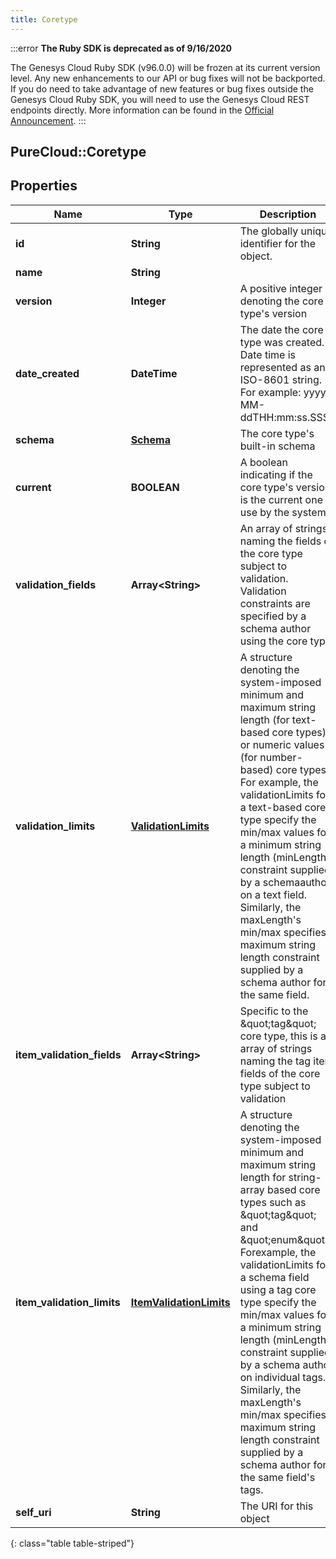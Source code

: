 ```yaml
---
title: Coretype
---
```


:::error
**The Ruby SDK is deprecated as of 9/16/2020**

The Genesys Cloud Ruby SDK (v96.0.0) will be frozen at its current version level. Any new enhancements to our API or bug fixes will not be backported. If you do need to take advantage of new features or bug fixes outside the Genesys Cloud Ruby SDK, you will need to use the Genesys Cloud REST endpoints directly. More information can be found in the [Official Announcement](https://developer.mypurecloud.com/forum/t/announcement-genesys-cloud-ruby-sdk-end-of-life/8850).
:::


## PureCloud::Coretype

## Properties

|Name | Type | Description | Notes|
|------------ | ------------- | ------------- | -------------|
| **id** | **String** | The globally unique identifier for the object. | [optional] |
| **name** | **String** |  | [optional] |
| **version** | **Integer** | A positive integer denoting the core type&#39;s version | [optional] |
| **date_created** | **DateTime** | The date the core type was created. Date time is represented as an ISO-8601 string. For example: yyyy-MM-ddTHH:mm:ss.SSSZ | [optional] |
| **schema** | [**Schema**](Schema.html) | The core type&#39;s built-in schema | [optional] |
| **current** | **BOOLEAN** | A boolean indicating if the core type&#39;s version is the current one in use by the system | [optional] |
| **validation_fields** | **Array&lt;String&gt;** | An array of strings naming the fields of the core type subject to validation.  Validation constraints are specified by a schema author using the core type. | [optional] |
| **validation_limits** | [**ValidationLimits**](ValidationLimits.html) | A structure denoting the system-imposed minimum and maximum string length (for text-based core types) or numeric values (for number-based) core types.  For example, the validationLimits for a text-based core type specify the min/max values for a minimum string length (minLength) constraint supplied by a schemaauthor on a text field.  Similarly, the maxLength&#39;s min/max specifies maximum string length constraint supplied by a schema author for the same field. | [optional] |
| **item_validation_fields** | **Array&lt;String&gt;** | Specific to the \&quot;tag\&quot; core type, this is an array of strings naming the tag item fields of the core type subject to validation | [optional] |
| **item_validation_limits** | [**ItemValidationLimits**](ItemValidationLimits.html) | A structure denoting the system-imposed minimum and maximum string length for string-array based core types such as \&quot;tag\&quot; and \&quot;enum\&quot;.  Forexample, the validationLimits for a schema field using a tag core type specify the min/max values for a minimum string length (minLength) constraint supplied by a schema author on individual tags.  Similarly, the maxLength&#39;s min/max specifies maximum string length constraint supplied by a schema author for the same field&#39;s tags. | [optional] |
| **self_uri** | **String** | The URI for this object | [optional] |
{: class="table table-striped"}


